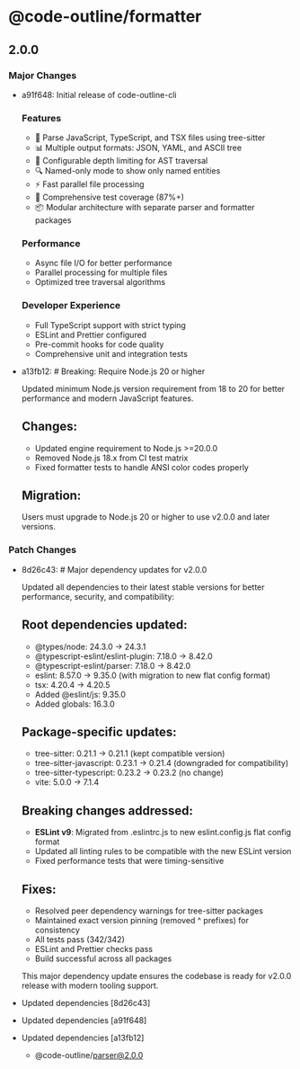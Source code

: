 # @code-outline/formatter

## 2.0.0

### Major Changes

- a91f648: Initial release of code-outline-cli

  ### Features
  - 🚀 Parse JavaScript, TypeScript, and TSX files using tree-sitter
  - 📊 Multiple output formats: JSON, YAML, and ASCII tree
  - 🎯 Configurable depth limiting for AST traversal
  - 🔍 Named-only mode to show only named entities
  - ⚡ Fast parallel file processing
  - 🧪 Comprehensive test coverage (87%+)
  - 📦 Modular architecture with separate parser and formatter packages

  ### Performance
  - Async file I/O for better performance
  - Parallel processing for multiple files
  - Optimized tree traversal algorithms

  ### Developer Experience
  - Full TypeScript support with strict typing
  - ESLint and Prettier configured
  - Pre-commit hooks for code quality
  - Comprehensive unit and integration tests

- a13fb12: # Breaking: Require Node.js 20 or higher

  Updated minimum Node.js version requirement from 18 to 20 for better performance and modern JavaScript features.

  ## Changes:
  - Updated engine requirement to Node.js >=20.0.0
  - Removed Node.js 18.x from CI test matrix
  - Fixed formatter tests to handle ANSI color codes properly

  ## Migration:

  Users must upgrade to Node.js 20 or higher to use v2.0.0 and later versions.

### Patch Changes

- 8d26c43: # Major dependency updates for v2.0.0

  Updated all dependencies to their latest stable versions for better performance, security, and compatibility:

  ## Root dependencies updated:
  - @types/node: 24.3.0 → 24.3.1
  - @typescript-eslint/eslint-plugin: 7.18.0 → 8.42.0
  - @typescript-eslint/parser: 7.18.0 → 8.42.0
  - eslint: 8.57.0 → 9.35.0 (with migration to new flat config format)
  - tsx: 4.20.4 → 4.20.5
  - Added @eslint/js: 9.35.0
  - Added globals: 16.3.0

  ## Package-specific updates:
  - tree-sitter: 0.21.1 → 0.21.1 (kept compatible version)
  - tree-sitter-javascript: 0.23.1 → 0.21.4 (downgraded for compatibility)
  - tree-sitter-typescript: 0.23.2 → 0.23.2 (no change)
  - vite: 5.0.0 → 7.1.4

  ## Breaking changes addressed:
  - **ESLint v9**: Migrated from .eslintrc.js to new eslint.config.js flat config format
  - Updated all linting rules to be compatible with the new ESLint version
  - Fixed performance tests that were timing-sensitive

  ## Fixes:
  - Resolved peer dependency warnings for tree-sitter packages
  - Maintained exact version pinning (removed ^ prefixes) for consistency
  - All tests pass (342/342)
  - ESLint and Prettier checks pass
  - Build successful across all packages

  This major dependency update ensures the codebase is ready for v2.0.0 release with modern tooling support.

- Updated dependencies [8d26c43]
- Updated dependencies [a91f648]
- Updated dependencies [a13fb12]
  - @code-outline/parser@2.0.0
